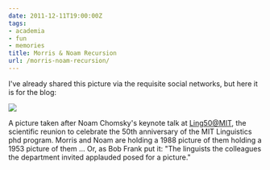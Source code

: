 ```yaml
---
date: 2011-12-11T19:00:00Z
tags:
- academia
- fun
- memories
title: Morris & Noam Recursion
url: /morris-noam-recursion/
---
```


I've already shared this picture via the requisite social networks, but here it is for the blog:

<img src="/images/morris-noam-recursion.jpg" class="alignnone size-full wp-image-651" />

A picture taken after Noam Chomsky's keynote talk at [Ling50@MIT](http://ling50.mit.edu/), the scientific reunion to celebrate the 50th anniversary of the MIT Linguistics phd program. Morris and Noam are holding a 1988 picture of them holding a 1953 picture of them ... Or, as Bob Frank put it: "The linguists the colleagues the department invited applauded posed for a picture."
